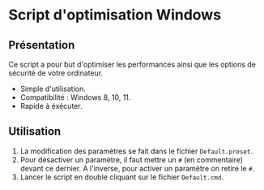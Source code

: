# Script d'optimisation Windows
## Présentation

Ce script a pour but d'optimiser les performances ainsi que les options de sécurité de votre ordinateur.
* Simple d'utilisation.
* Compatibilité : Windows 8, 10, 11.
* Rapide à éxécuter.

## Utilisation

1. La modification des paramètres se fait dans le fichier `Default.preset`.
2. Pour désactiver un paramètre, il faut mettre un `#` (en commentaire) devant ce dernier. A l'inverse, pour activer un paramètre on retire le `#`.
3. Lancer le script en double cliquant sur le fichier `Default.cmd`.

